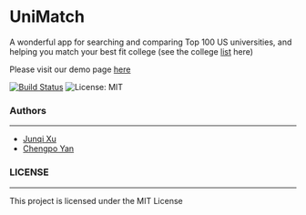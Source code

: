 # UniMatch
A wonderful app for searching and comparing Top 100 US universities, and helping you match your best fit college
(see the college [list](https://www.usnews.com/best-colleges/rankings/national-universities) here) <br />

Please visit our demo page [here](https://unimatch-16624.web.app/)

[![Build Status](https://travis-ci.org/JackyXu-Cool/UniMatch.svg?branch=master)](https://travis-ci.org/JackyXu-Cool/UniMatch)
![License: MIT](https://img.shields.io/badge/License-MIT-yellow.svg)

### Authors
---------------
- [Junqi Xu](https://github.com/JackyXu-Cool)
- [Chengpo Yan](https://github.com/ChengpoYan)   

### LICENSE
---------------
This project is licensed under the MIT License
